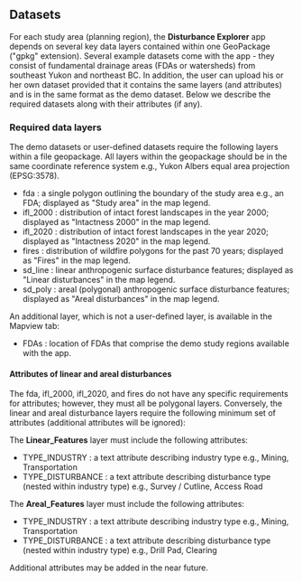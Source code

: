 ## Datasets
  
For each study area (planning region), the **Disturbance Explorer** app depends on several key data layers contained within one GeoPackage ("gpkg" extension). Several example datasets come with the app - they consist of fundamental drainage areas (FDAs or watersheds) from southeast Yukon and northeast BC. In addition, the user can upload his or her own dataset provided that it contains the same layers (and attributes) and is in the same format as the demo dataset. Below we describe the required datasets along with their attributes (if any).
  
### Required data layers

The demo datasets or user-defined datasets require the following layers within a file geopackage. All layers within the geopackage should be in the same coordinate reference system e.g., Yukon Albers equal area projection (EPSG:3578).
    
  - fda : a single polygon outlining the boundary of the study area e.g., an FDA; displayed as "Study area" in the map legend.
  - ifl_2000 : distribution of intact forest landscapes in the year 2000; displayed as "Intactness 2000" in the map legend.
  - ifl_2020 : distribution of intact forest landscapes in the year 2020; displayed as "Intactness 2020" in the map legend.
  - fires : distribution of wildfire polygons for the past 70 years; displayed as "Fires" in the map legend.
  - sd_line : linear anthropogenic surface disturbance features; displayed as "Linear disturbances" in the map legend.
  - sd_poly : areal (polygonal) anthropogenic surface disturbance features; displayed as "Areal disturbances" in the map legend.

An additional layer, which is not a user-defined layer, is available in the Mapview tab:

  - FDAs : location of FDAs that comprise the demo study regions available with the app.

#### Attributes of linear and areal disturbances

The fda, ifl_2000, ifl_2020, and fires do not have any specific requirements for attributes; however, they must all be polygonal layers. Conversely, the linear and areal disturbance layers require the following minimum set of attributes (additional attributes will be ignored):

The **Linear_Features** layer must include the following attributes:
    
  - TYPE_INDUSTRY : a text attribute describing industry type e.g., Mining, Transportation
  - TYPE_DISTURBANCE : a text attribute describing disturbance type (nested within industry type) e.g., Survey / Cutline, Access Road
  
The **Areal_Features** layer must include the following attributes:
    
  - TYPE_INDUSTRY : a text attribute describing industry type e.g., Mining, Transportation
  - TYPE_DISTURBANCE : a text attribute describing disturbance type (nested within industry type) e.g., Drill Pad, Clearing

Additional attributes may be added in the near future.
